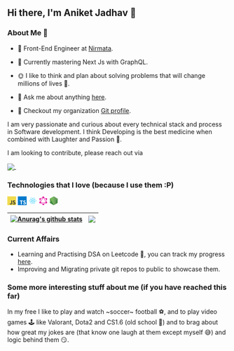 ## Hi there, I'm Aniket Jadhav 👋

### About Me 🚀

- 💼 Front-End Engineer at [Nirmata](https://nirmata.com/).

- 💚 Currently mastering Next Js with GraphQL.

- 🌞 I like to think and plan about solving problems that will change millions of lives 👼.

- 💬 Ask me about anything [here](https://github.com/keep-calm-and-develop/keep-calm-and-develop/issues).

- 🏢 Checkout my organization [Git profile](https://github.com/aniket-nirmata).

I am very passionate and curious about every technical stack and process in Software development. I think Developing is the best medicine when combined with Laughter and Passion 💙.

<div align="left">
  <p>I am looking to contribute, please reach out via</p>
  <a href="mailto:aaniket20@gmail.com" target="blank">
    <img align="center" width="30" src="https://cdn.cdnlogo.com/logos/g/24/gmail-icon.svg">
  </a><a href="https://www.linkedin.com/in/aniket-jadhav-45926b122/" target="blank">
    <img align="center" src="https://github.com/mishmanners/MishManners/blob/master/socials/transparent-Linkedin-logo-icon.png" alt="" width="30" />
  </a>
</div>

### Technologies that I love (because I use them :P)

<code><img height="20" alt="javascript" src="https://raw.githubusercontent.com/github/explore/80688e429a7d4ef2fca1e82350fe8e3517d3494d/topics/javascript/javascript.png"></code>
<code><img height="20" alt="typescript" src="https://raw.githubusercontent.com/github/explore/80688e429a7d4ef2fca1e82350fe8e3517d3494d/topics/typescript/typescript.png"></code>
<code><img height="20" alt="react" src="https://raw.githubusercontent.com/github/explore/80688e429a7d4ef2fca1e82350fe8e3517d3494d/topics/react/react.png"></code>
<code><img height="20" alt="graphql" src="https://raw.githubusercontent.com/github/explore/5c058a388828bb5fde0bcafd4bc867b5bb3f26f3/topics/graphql/graphql.png"></code>
<code><img height="20" alt="nodejs" src="https://raw.githubusercontent.com/github/explore/80688e429a7d4ef2fca1e82350fe8e3517d3494d/topics/nodejs/nodejs.png"></code>    

| <a href="https://github.com/anuraghazra/github-readme-stats"><img align="center" src="https://github-readme-stats.vercel.app/api?username=keep-calm-and-develop&show_icons=true&include_all_commits=true&theme=buefy&hide_border=true" alt="Anurag's github stats" /></a> | <a href="https://github.com/anuraghazra/github-readme-stats"><img align="center" src="https://github-readme-stats.vercel.app/api/top-langs/?username=keep-calm-and-develop&layout=compact&theme=buefy&hide_border=true" /></a> |
| ------------- | ------------- |

### Current Affairs
- Learning and Practising DSA on Leetcode 🍇, you can track my progress [here](https://leetcode.com/AniketJadhav20/). 
- Improving and Migrating private git repos to public to showcase them.

### Some more interesting stuff about me (if you have reached this far) 
In my free I like to play and watch ~soccer~ football ⚽, and to play video games 🕹️ like Valorant, Dota2 and CS1.6 (old school 🤎) and to brag about how great my jokes are  (that know one laugh at them except myself 😅) and logic behind them 😏.

